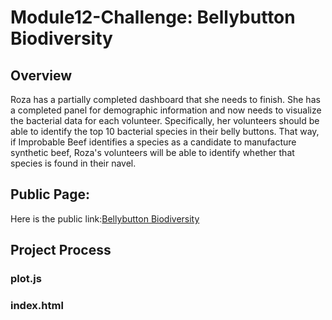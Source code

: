 # Module12-Challenge: Bellybutton Biodiversity
## Overview
Roza has a partially completed dashboard that she needs to finish. She has a completed panel for demographic information and now needs to visualize the bacterial data for each volunteer. Specifically, her volunteers should be able to identify the top 10 bacterial species in their belly buttons. That way, if Improbable Beef identifies a species as a candidate to manufacture synthetic beef, Roza's volunteers will be able to identify whether that species is found in their navel.
## Public Page:
Here is the public link:[Bellybutton Biodiversity](https://cffhr99.github.io/Module12-Challenge/)
## Project Process
### plot.js
### index.html
